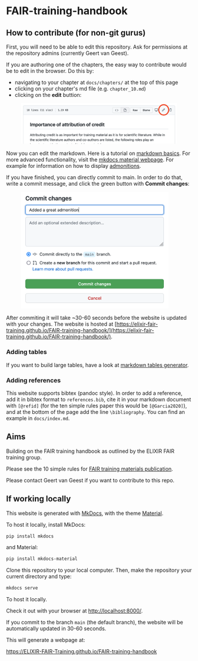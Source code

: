# FAIR-training-handbook

## How to contribute (for non-git gurus)

First, you will need to be able to edit this repository. Ask for permissions at the repository admins (currently Geert van Geest). 

If you are authoring one of the chapters, the easy way to contribute would be to edit in the browser. Do this by:

- navigating to your chapter at `docs/chapters/` at the top of this page
- clicking on your chapter's md file (e.g. `chapter_10.md`)
- clicking on the **edit** buttion:

<figure>
  <img src="docs/assets/images/edit_button.png" width="600"/>
</figure>

Now you can edit the markdown. Here is a tutorial on [markdown basics](https://docs.github.com/en/get-started/writing-on-github/getting-started-with-writing-and-formatting-on-github/basic-writing-and-formatting-syntax). For more advanced functionality, visit the [mkdocs material webpage](https://squidfunk.github.io/mkdocs-material/). For example for information on how to display [admonitions](https://squidfunk.github.io/mkdocs-material/reference/admonitions/). 

If you have finished, you can directly commit to main. In order to do that, write a commit message, and click the green button with **Commit changes**:

<figure>
  <img src="docs/assets/images/commit.png" width="400"/>
</figure>

After commiting it will take ~30-60 seconds before the website is updated with your changes. The website is hosted at [https://elixir-fair-training.github.io/FAIR-training-handbook/](https://elixir-fair-training.github.io/FAIR-training-handbook/).

### Adding tables 

If you want to build large tables, have a look at [markdown tables generator](https://www.tablesgenerator.com/markdown_tables).

### Adding references

This website supports bibtex (pandoc style). In order to add a reference, add it in bibtex format to `references.bib`, cite it in your markdown document with `[@refid]` (for the ten simple rules paper this would be `[@Garcia2020]`), and at the bottom of the page add the line `\bibliography`. You can find an example in `docs/index.md`. 

## Aims

Building on the FAIR training handbook as outlined by the ELIXIR FAIR training group.

Please see the 10 simple rules for [FAIR training materials publication](https://journals.plos.org/ploscompbiol/article?id=10.1371/journal.pcbi.1007854). 

Please contact Geert van Geest if you want to contribute to this repo.

## If working locally

This website is generated with [MkDocs](https://www.mkdocs.org/), with the theme [Material](https://squidfunk.github.io/mkdocs-material/).

To host it locally, install MkDocs:
```bash
pip install mkdocs
```

and Material:
```bash
pip install mkdocs-material
```

Clone this repository to your local computer. Then, make the repository your current directory and type:

```bash
mkdocs serve
```

To host it locally.

Check it out with your browser at [http://localhost:8000/](http://localhost:8000/).

If you commit to the branch `main` (the default branch), the website will be automatically updated in 30-60 seconds.

This will generate a webpage at:

https://ELIXIR-FAIR-Training.github.io/FAIR-training-handbook
